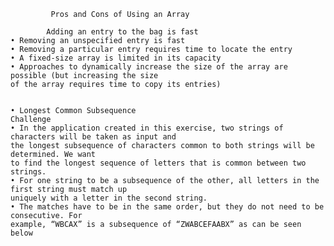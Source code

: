              Pros and Cons of Using an Array

            Adding an entry to the bag is fast
    • Removing an unspecified entry is fast
    • Removing a particular entry requires time to locate the entry
    • A fixed-size array is limited in its capacity
    • Approaches to dynamically increase the size of the array are possible (but increasing the size
    of the array requires time to copy its entries)
    
    
    • Longest Common Subsequence
    Challenge
    • In the application created in this exercise, two strings of characters will be taken as input and
    the longest subsequence of characters common to both strings will be determined. We want
    to find the longest sequence of letters that is common between two strings.
    • For one string to be a subsequence of the other, all letters in the first string must match up
    uniquely with a letter in the second string.
    • The matches have to be in the same order, but they do not need to be consecutive. For
    example, “WBCAX” is a subsequence of “ZWABCEFAABX” as can be seen below
